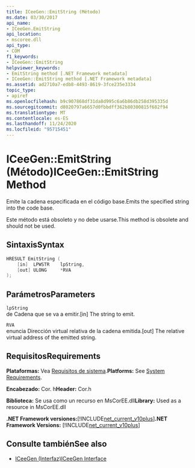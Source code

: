 ```yaml
---
title: ICeeGen::EmitString (Método)
ms.date: 03/30/2017
api_name:
- ICeeGen.EmitString
api_location:
- mscoree.dll
api_type:
- COM
f1_keywords:
- ICeeGen::EmitString
helpviewer_keywords:
- EmitString method [.NET Framework metadata]
- ICeeGen::EmitString method [.NET Framework metadata]
ms.assetid: ad2710a7-edb8-4493-8619-3fce235e3334
topic_type:
- apiref
ms.openlocfilehash: b9c907868df31da8d995c6a6b86db258d395335d
ms.sourcegitcommit: d8020797a6657d0fbbdff362b80300815f682f94
ms.translationtype: MT
ms.contentlocale: es-ES
ms.lasthandoff: 11/24/2020
ms.locfileid: "95715451"
---
```

# <a name="iceegenemitstring-method"></a><span data-ttu-id="5aaf2-102">ICeeGen::EmitString (Método)</span><span class="sxs-lookup"><span data-stu-id="5aaf2-102">ICeeGen::EmitString Method</span></span>

<span data-ttu-id="5aaf2-103">Emite la cadena especificada en el código base.</span><span class="sxs-lookup"><span data-stu-id="5aaf2-103">Emits the specified string into the code base.</span></span>  
  
 <span data-ttu-id="5aaf2-104">Este método está obsoleto y no debe usarse.</span><span class="sxs-lookup"><span data-stu-id="5aaf2-104">This method is obsolete and should not be used.</span></span>  
  
## <a name="syntax"></a><span data-ttu-id="5aaf2-105">Sintaxis</span><span class="sxs-lookup"><span data-stu-id="5aaf2-105">Syntax</span></span>  
  
```cpp  
HRESULT EmitString (  
    [in]  LPWSTR    lpString,  
    [out] ULONG     *RVA  
);  
```  
  
## <a name="parameters"></a><span data-ttu-id="5aaf2-106">Parámetros</span><span class="sxs-lookup"><span data-stu-id="5aaf2-106">Parameters</span></span>  

 `lpString`  
 <span data-ttu-id="5aaf2-107">de Cadena que se va a emitir.</span><span class="sxs-lookup"><span data-stu-id="5aaf2-107">[in] The string to emit.</span></span>  
  
 `RVA`  
 <span data-ttu-id="5aaf2-108">enuncia Dirección virtual relativa de la cadena emitida.</span><span class="sxs-lookup"><span data-stu-id="5aaf2-108">[out] The relative virtual address of the emitted string.</span></span>  
  
## <a name="requirements"></a><span data-ttu-id="5aaf2-109">Requisitos</span><span class="sxs-lookup"><span data-stu-id="5aaf2-109">Requirements</span></span>  

 <span data-ttu-id="5aaf2-110">**Plataformas:** Vea [Requisitos de sistema](../../get-started/system-requirements.md).</span><span class="sxs-lookup"><span data-stu-id="5aaf2-110">**Platforms:** See [System Requirements](../../get-started/system-requirements.md).</span></span>  
  
 <span data-ttu-id="5aaf2-111">**Encabezado:** Cor. h</span><span class="sxs-lookup"><span data-stu-id="5aaf2-111">**Header:** Cor.h</span></span>  
  
 <span data-ttu-id="5aaf2-112">**Biblioteca:** Se usa como un recurso en MsCorEE.dll</span><span class="sxs-lookup"><span data-stu-id="5aaf2-112">**Library:** Used as a resource in MsCorEE.dll</span></span>  
  
 <span data-ttu-id="5aaf2-113">**.NET Framework versiones:**[!INCLUDE[net_current_v10plus](../../../../includes/net-current-v10plus-md.md)]</span><span class="sxs-lookup"><span data-stu-id="5aaf2-113">**.NET Framework Versions:** [!INCLUDE[net_current_v10plus](../../../../includes/net-current-v10plus-md.md)]</span></span>  
  
## <a name="see-also"></a><span data-ttu-id="5aaf2-114">Consulte también</span><span class="sxs-lookup"><span data-stu-id="5aaf2-114">See also</span></span>

- [<span data-ttu-id="5aaf2-115">ICeeGen (Interfaz)</span><span class="sxs-lookup"><span data-stu-id="5aaf2-115">ICeeGen Interface</span></span>](iceegen-interface.md)
